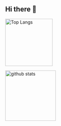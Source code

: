 ## Hi there 👋

<p align="left"> 
  <img alt="Top Langs" height="150px" src="https://github-readme-stats-clone-lag129.vercel.app/api/top-langs/?username=lag129&layout=compact&exclude_repo=github-readme-stats-clone,ScenarioFlowSample,kaggle_titanic,kaggle_HousePrices,Rhythm&theme=dracula" />
</p>
<p>
  <img alt="github stats" height="160px" src="https://github-readme-stats-clone-lag129.vercel.app/api/?username=lag129&show_icons=true&theme=dracula" />
</p>

<!--
**lag129/lag129** is a ✨ _special_ ✨ repository because its `README.md` (this file) appears on your GitHub profile.

Here are some ideas to get you started:

- 🔭 I’m currently working on ...
- 🌱 I’m currently learning ...
- 👯 I’m looking to collaborate on ...
- 🤔 I’m looking for help with ...
- 💬 Ask me about ...
- 📫 How to reach me: ...
- 😄 Pronouns: ...
- ⚡ Fun fact: ...
-->
